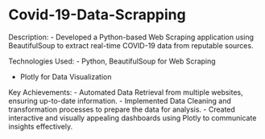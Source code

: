 # Covid-19-Data-Scrapping
Description:
          - Developed a Python-based Web Scraping application using BeautifulSoup to extract real-time COVID-19 data from reputable sources.




          
Technologies Used:
          - Python, BeautifulSoup for Web Scraping

- Plotly for Data Visualization



          
Key Achievements:
          - Automated Data Retrieval from multiple websites, ensuring up-to-date information.
          - Implemented Data Cleaning and transformation processes to prepare the data for analysis.
          - Created interactive and visually appealing dashboards using Plotly to communicate insights effectively.
